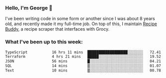 ### Hello, I'm George 👋

I've been writing code in some form or another since I was about 8 years old, and recently made it my full-time job. On top of this, I maintain [Recipe Buddy](https://github.com/georgegebbett/recipe-buddy), a recipe scraper that interfaces with Grocy.  

<!--
**georgegebbett/georgegebbett** is a ✨ _special_ ✨ repository because its `README.md` (this file) appears on your GitHub profile.

Here are some ideas to get you started:

- 🔭 I’m currently working on ...
- 🌱 I’m currently learning ...
- 👯 I’m looking to collaborate on ...
- 🤔 I’m looking for help with ...
- 💬 Ask me about ...
- 📫 How to reach me: ...
- 😄 Pronouns: ...
- ⚡ Fun fact: ...
-->

### What I've been up to this week:
<!--START_SECTION:waka-->

```txt
TypeScript           16 hrs 11 mins  ██████████████████░░░░░░░   72.41 %
Terraform            4 hrs 21 mins   █████░░░░░░░░░░░░░░░░░░░░   19.52 %
JSON                 56 mins         █░░░░░░░░░░░░░░░░░░░░░░░░   04.21 %
SQL                  14 mins         ▒░░░░░░░░░░░░░░░░░░░░░░░░   01.07 %
Text                 10 mins         ▒░░░░░░░░░░░░░░░░░░░░░░░░   00.78 %
```

<!--END_SECTION:waka-->
